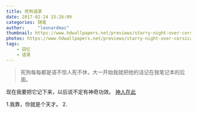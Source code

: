 ```yaml
---
title: 死狗语录
date: 2017-02-24 15:26:09
categories: 随笔
author:     "leonardmac"
thumbnail: https://www.hdwallpapers.net/previews/starry-night-over-corsica-986.jpg
photos: https://www.hdwallpapers.net/previews/starry-night-over-corsica-986.jpg
tags:
    - 回忆
    - 语录
---
```


 > 死狗每每都是语不惊人死不休，大一开始我就把他的话记在我笔记本的后面。



<!-- more -->
 现在我要把它记下来，以后说不定有神奇功效。
 [神人在此](http://weibo.com/u/5301697687?from=page_100505_profile&wvr=6&mod=myfollowhisfan&refer_flag=1005050010_&is_all=1#_rnd1487922549156)

 1.我靠，你就是个天才。
 2.
